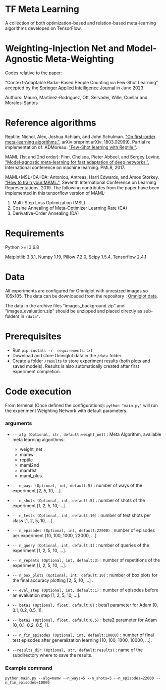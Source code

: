 # TF Meta Learning

A collection of both optimization-based and relation-based meta-learning algorithms developed on TensorFlow.

# Weighting-Injection Net and Model-Agnostic Meta-Weighting

Codes relative to the paper:

"Context-Adaptable Radar-Based People Counting via Few-Shot Learning" accepted by the [Springer Applied Intelligence Journal](https://www.springer.com/journal/10489) in June 2023.

Authors: Mauro, Martinez-Rodriguez, Ott, Servadei, Wille, Cuellar and Morales-Santos

# Reference algorithms

Reptile:
Nichol, Alex, Joshua Achiam, and John
Schulman. ["On first-order meta-learning algorithms."](https://arxiv.org/abs/1803.02999), arXiv preprint arXiv:
1803.02999). Partial re implementation of:
ADMoreau. ["Few-Shot learning with Reptile."](https://keras.io/examples/vision/reptile/).

MAML (1st and 2nd order):
Finn, Chelsea, Pieter Abbeel, and Sergey
Levine. ["Model-agnostic meta-learning for fast adaptation of deep networks."](https://arxiv.org/abs/1703.03400),
International conference on machine learning. PMLR, 2017.

MAML+MSL+CA+DA:
Antoniou, Antreas, Harri Edwards, and Amos Storkey. ["How to train your MAML."](https://arxiv.org/abs/1810.09502),
Seventh International Conference on Learning Representations. 2019.
The following contributes from the paper have been implemented in this tensorflow version of MAML:

1. Multi-Step Loss Optimization (MSL)
2. Cosine Annealing of Meta-Optimizer Learning Rate (CA)
3. Derivative-Order Annealing (DA)

# Requirements

Python >=l 3.6.8

Matplotlib 3.3.1,
Numpy 1.19,
Pillow 7.2.0,
Scipy 1.5.4,
Tensorflow 2.4.1

# Data

All experiments are configured for Omniglot with unresized images so 105x105.
The data can be downloaded from the repository : [Omniglot data](https://github.com/brendenlake/omniglot).

The data in the archive files "images_background.zip" and
"images_evaluation.zip" should be unzipped and placed directly as sub-folders in ```/data"```.

# Prerequisites

- Run ```pip install -r  requirements.txt ```
- Download and store Omniglot data in the ```/data``` folder
- Create a folder ```/results``` to store experiment results (both plots and saved models).
  Results is also automatically created after first experiment completion.

# Code execution

From terminal (Once defined the configurations): ```python "main.py"``` will run the experiment Weighting Network with
default parameters.

### arguments

- ```-- alg (Optional, str, default:weight_net)``` : Meta Algorithm, available meta learning algorithms:
    - weight_net
    - mamw
    - reptile
    - maml2nd
    - maml1st
    - maml_plus.

- ```-- n_ways (Optional, int, default:5)``` : number of ways of the experiment [2, 5, 10, ...].

- ```-- n_shots (Optional, int, default:5)``` : number of shots of the experiment [1, 2, 5, 10, ...].

- ```-- n_tests (Optional, int, default:10)``` : number of test shots per class [1, 2, 5, 10, ...].

- ```-- n_episodes (Optional, int, default:22000)``` : number of episodes per experiment [10, 100, 1000, 22000, ...].

- ```-- n_query (Optional, int, default:1)``` : number of queries of the experiment [1, 2, 5, 10, ...].

- ```-- n_repeats (Optional, int, default:3)``` : number of repetitions of the experiment [1, 2, 5, 10, ...].

- ```-- n_box_plots (Optional, int, default:10)``` : number of box plots for the final accuracy plotting [2, 5, 10, ...]
  .

- ```-- eval_step (Optional, int, default:1)``` : number of episodes before an evaluation step [1, 2, 5, 10, ...].

- ```-- beta1 (Optional, float, default:0)``` : beta1 parameter for Adam [0, 0.1, 0.2, 0.5, 1].

- ```-- beta2 (Optional, float, default:0.5)``` : beta2 parameter for Adam [0, 0.1, 0.2, 0.5, 1].

- ```-- n_fin_episodes (Optional, int, default:10000)``` : number of final test episodes after generalization 
  learning [10, 100, 1000, 10000, ...].
- ```--results_dir (Optional, str, default:results)``` : name of the subdirectory where to save the results.

### Example command

```python main.py --alg=mamw --n_ways=5 --n_shots=5 --n_episodes=22000 --n_fin_episodes=10000```
